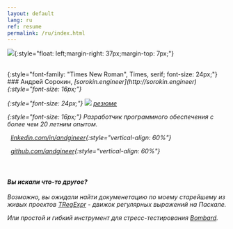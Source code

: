 ```yaml
---
layout: default
lang: ru
ref: resume
permalink: /ru/index.html
---
```


![](/images/IMG_0554.png){:style="float: left;margin-right: 37px;margin-top: 7px;"}

<style type="text/css">
  h4 {
    content: "";
    clear: both;
  }
</style>

<br>
{:style="font-family: "Times New Roman", Times, serif; font-size: 24px;"}
### Андрей Сорокин, <i class="fa fa-home" />  [sorokin.engineer](http://sorokin.engineer){:style="font-size: 16px;"}

{:style="font-size: 24px;"}
![](/images/hh.svg) [резюме](https://spb.hh.ru/resume/d32833b9ff05af06460039ed1f487336345961)

{:style="font-size: 16px;"}
Разработчик программного обеспечения с более чем 20 летним опытом.

<i class="svg-icon linkedin" /> &nbsp;&nbsp;[linkedin.com/in/andgineer](https://www.linkedin.com/in/andgineer/){:style="vertical-align: 60%"}

<i class="svg-icon github" /> &nbsp;&nbsp;[github.com/andgineer](https://github.com/andgineer){:style="vertical-align: 60%"}

#### <br><br>Вы искали что-то другое?

Возможно, вы ожидали найти докуменетацию по моему старейшему из живых проектов [TRegExpr](https://regex.sorokin.engineer/ru/latest/index.html) - движок регулярных 
выражений на Паскале.

Или простой и гибкий инструмент для стресс-тестирования [Bombard](https://bombard.masterandrey.com/ru/latest/).

